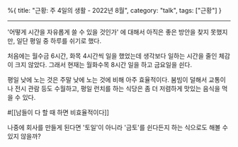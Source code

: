 %{
title: "근황: 주 4일의 생활 - 2022년 8월",
category: "talk",
tags: ["근황"]
}

---

'어떻게 시간을 자유롭게 쓸 수 있을 것인가' 에 대해서 아직은 좋은 방안을 찾지 못했지만, 일단 평일 중 하루를 쉬기로 했다.

처음에는 월수금 6시간, 화목 4시간씩 일을 했었는데 생각보다 일하는 시간을 줄인 체감이 크지 않았다.
그래서 현재는 월화수목 8시간 일을 하고 금요일을 쉰다.

평일 낮에 노는 것은 주말 낮에 노는 것에 비해 아주 효율적이다. 붐빔이 덜해서 교통이나 전시 관람 등도 수월하고, 평일 런치를 하는 식당은 좀 더 저렴하게 맛있는 음식을 먹을 수 있다.

#[[남들이 다 할 때 하면 비효율적이다]]

나중에 회사를 만들게 된다면 '토일'이 아니라 '금토'를 쉰다든지 하는 식으로도 해볼 수 있지 않을까?
